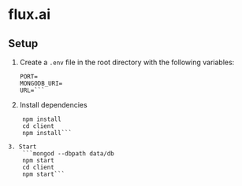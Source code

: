 # flux.ai

## Setup

1. Create a `.env` file in the root directory with the following variables:

   ```plaintext
   PORT=
   MONGODB_URI=
   URL=```

2. Install dependencies
```
    npm install
    cd client
    npm install```

3. Start 
    ```mongod --dbpath data/db
    npm start
    cd client
    npm start```
